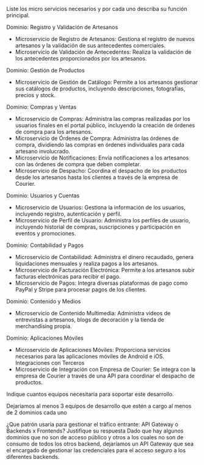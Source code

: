 Liste los micro servicios necesarios y por cada uno describa su función principal.

Dominio: Registro y Validación de Artesanos 
* Microservicio de Registro de Artesanos: Gestiona el registro de nuevos artesanos y la validación de sus antecedentes comerciales.
* Microservicio de Validación de Antecedentes: Realiza la validación de los antecedentes proporcionados por los artesanos.

Dominio: Gestión de Productos 
* Microservicio de Gestión de Catálogo: Permite a los artesanos gestionar sus catálogos de productos, incluyendo descripciones, fotografías, precios y stock.

Dominio: Compras y Ventas
* Microservicio de Compras: Administra las compras realizadas por los usuarios finales en el portal público, incluyendo la creación de órdenes de compra para los artesanos.
* Microservicio de Órdenes de Compra: Administra las órdenes de compra, dividiendo las compras en órdenes individuales para cada artesano involucrado.
* Microservicio de Notificaciones: Envía notificaciones a los artesanos con las órdenes de compra que deben completar.
* Microservicio de Despacho: Coordina el despacho de los productos desde los artesanos hasta los clientes a través de la empresa de Courier.

Dominio: Usuarios y Cuentas 
* Microservicio de Usuarios: Gestiona la información de los usuarios, incluyendo registro, autenticación y perfil.
* Microservicio de Perfil de Usuario: Administra los perfiles de usuario, incluyendo historial de compras, suscripciones y participación en eventos y promociones.

Dominio: Contabilidad y Pagos 
* Microservicio de Contabilidad: Administra el dinero recaudado, genera liquidaciones mensuales y realiza pagos a los artesanos.
* Microservicio de Facturación Electrónica: Permite a los artesanos subir facturas electrónicas para recibir el pago.
* Microservicio de Pagos: Integra diversas plataformas de pago como PayPal y Stripe para procesar pagos de los clientes.

Dominio: Contenido y Medios
* Microservicio de Contenido Multimedia: Administra videos de entrevistas a artesanos, blogs de decoración y la tienda de merchandising propia.

Dominio: Aplicaciones Móviles 
* Microservicio de Aplicaciones Móviles: Proporciona servicios necesarios para las aplicaciones móviles de Android e iOS.
Integraciones con Terceros
* Microservicio de Integración con Empresa de Courier: Se integra con la empresa de Courier a través de una API para coordinar el despacho de productos.

Indique cuantos equipos necesitaría para soportar este desarrollo.

Dejariamos al menos 3 equipos de desarrollo que estén a cargo al menos de 2 dominios cada uno

¿Que patrón usaría para gestionar el tràfico entrante: API Gateway o Backends x Frontends? Justifique su respuesta
Dado que hay algunos dominios que no son de acceso público y otros a los cuales no son de consumo de todos los otros backend, dejaríamos un API Gateway que sea el encargado de gestionar las credenciales para el acceso seguro a los diferentes backends.


